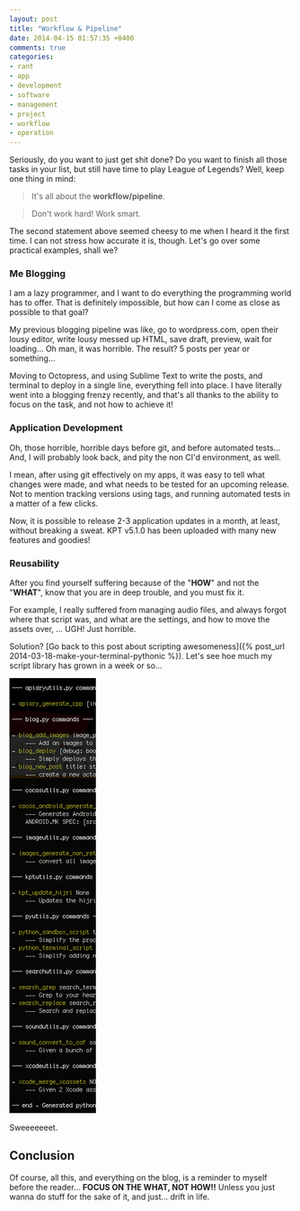```yaml
---
layout: post
title: "Workflow & Pipeline"
date: 2014-04-15 01:57:35 +0400
comments: true
categories: 
- rant
- app
- development
- software
- management
- project
- workflow
- operation
---
```


Seriously, do you want to just get shit done? Do you want to finish all those tasks in your list, but still have time to play League of Legends? Well, keep one thing in mind:

> It's all about the **workflow/pipeline**.

> Don't work hard! Work smart.

The second statement above seemed cheesy to me when I heard it the first time. I can not stress how accurate it is, though. Let's go over some practical examples, shall we?

### Me Blogging

I am a lazy programmer, and I want to do everything the programming world has to offer. That is definitely impossible, but how can I come as close as possible to that goal?

My previous blogging pipeline was like, go to wordpress.com, open their lousy editor, write lousy messed up HTML, save draft, preview, wait for loading... Oh man, it was horrible. The result? 5 posts per year or something...

Moving to Octopress, and using Sublime Text to write the posts, and terminal to deploy in a single line, everything fell into place. I have literally went into a blogging frenzy recently, and that's all thanks to the ability to focus on the task, and not how to achieve it!

### Application Development

Oh, those horrible, horrible days before git, and before automated tests... And, I will probably look back, and pity the non CI'd environment, as well.

I mean, after using git effectively on my apps, it was easy to tell what changes were made, and what needs to be tested for an upcoming release. Not to mention tracking versions using tags, and running automated tests in a matter of a few clicks.

Now, it is possible to release 2-3 application updates in a month, at least, without breaking a sweat. KPT v5.1.0 has been uploaded with many new features and goodies!

### Reusability 

After you find yourself suffering because of the "**HOW**" and not the "**WHAT**", know that you are in deep trouble, and you must fix it.

For example, I really suffered from managing audio files, and always forgot where that script was, and what are the settings, and how to move the assets over, ... UGH! Just horrible.

Solution? [Go back to this post about scripting awesomeness]({% post_url 2014-03-18-make-your-terminal-pythonic %}). Let's see hoe much my script library has grown in a week or so...

![image](/images/py-scripts.png)

Sweeeeeeet.

## Conclusion

Of course, all this, and everything on the blog, is a reminder to myself before the reader... **FOCUS ON THE WHAT, NOT HOW!!** Unless you just wanna do stuff for the sake of it, and just... drift in life.
